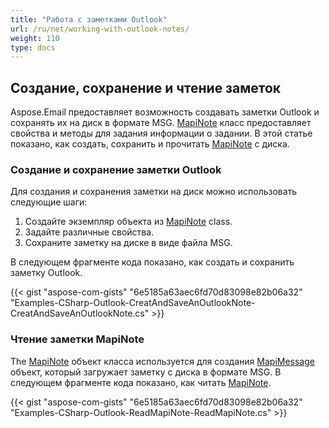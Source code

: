 ```yaml
---
title: "Работа с заметками Outlook"
url: /ru/net/working-with-outlook-notes/
weight: 110
type: docs
---
```



## **Создание, сохранение и чтение заметок**

Aspose.Email предоставляет возможность создавать заметки Outlook и сохранять их на диск в формате MSG. [MapiNote](https://reference.aspose.com/email/net/aspose.email.mapi/mapinote/) класс предоставляет свойства и методы для задания информации о задании. В этой статье показано, как создать, сохранить и прочитать [MapiNote](https://reference.aspose.com/email/net/aspose.email.mapi/mapinote/) с диска.

### **Создание и сохранение заметки Outlook**

Для создания и сохранения заметки на диск можно использовать следующие шаги:

1. Создайте экземпляр объекта из [MapiNote](https://reference.aspose.com/email/net/aspose.email.mapi/mapinote/) class.
1. Задайте различные свойства.
1. Сохраните заметку на диске в виде файла MSG.

В следующем фрагменте кода показано, как создать и сохранить заметку Outlook.

{{< gist "aspose-com-gists" "6e5185a63aec6fd70d83098e82b06a32" "Examples-CSharp-Outlook-CreatAndSaveAnOutlookNote-CreatAndSaveAnOutlookNote.cs" >}}

### **Чтение заметки MapiNote**

The [MapiNote](https://reference.aspose.com/email/net/aspose.email.mapi/mapinote/) объект класса используется для создания [MapiMessage](https://reference.aspose.com/email/net/aspose.email.mapi/mapimessage/) объект, который загружает заметку с диска в формате MSG. В следующем фрагменте кода показано, как читать [MapiNote](https://reference.aspose.com/email/net/aspose.email.mapi/mapinote/).

{{< gist "aspose-com-gists" "6e5185a63aec6fd70d83098e82b06a32" "Examples-CSharp-Outlook-ReadMapiNote-ReadMapiNote.cs" >}}
